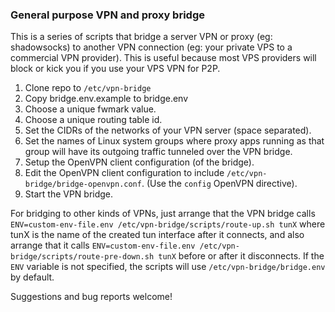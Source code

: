 ### General purpose VPN and proxy bridge

This is a series of scripts that bridge a server VPN or proxy (eg: shadowsocks) to 
another VPN connection (eg: your private VPS to a commercial VPN provider). This is 
useful because most VPS providers will block or kick you if you use your VPS VPN for P2P.

1. Clone repo to `/etc/vpn-bridge`
2. Copy bridge.env.example to bridge.env
3. Choose a unique fwmark value.
4. Choose a unique routing table id.
5. Set the CIDRs of the networks of your VPN server (space separated).
6. Set the names of Linux system groups where proxy apps running as that group 
   will have its outgoing traffic tunneled over the VPN bridge.
7. Setup the OpenVPN client configuration (of the bridge).
8. Edit the OpenVPN client configuration to include `/etc/vpn-bridge/bridge-openvpn.conf`.
   (Use the `config` OpenVPN directive).
9. Start the VPN bridge.

For bridging to other kinds of VPNs, just arrange that the VPN bridge calls 
`ENV=custom-env-file.env /etc/vpn-bridge/scripts/route-up.sh tunX` where tunX is the name 
of the created tun interface after it connects, and also arrange that it calls
`ENV=custom-env-file.env /etc/vpn-bridge/scripts/route-pre-down.sh tunX` before or after
it disconnects. If the `ENV` variable is not specified, the scripts will use 
`/etc/vpn-bridge/bridge.env` by default.

Suggestions and bug reports welcome!

